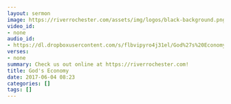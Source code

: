 ```yaml
---
layout: sermon
image: https://riverrochester.com/assets/img/logos/black-background.png
video_id:
- none
audio_id:
- https://dl.dropboxusercontent.com/s/flbvipyro4j31el/God%27s%20Economy.mp3?dl=0
verses:
- none
summary: Check us out online at https://riverrochester.com!
title: God's Economy
date: 2017-06-04 08:23
categories: []
tags: []
---
```

